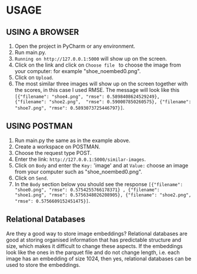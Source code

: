 # USAGE

## USING A BROWSER
1. Open the project in PyCharm or any environment.
2. Run main.py.
3. ```Running on http://127.0.0.1:5000``` will show up on the screen.
4. Click on the link and click on ```Choose file ``` to choose the image from your computer: for example 
"shoe_noembed0.png".
5. Click on ```Upload```.
6. The most similar three images will show up on the screen together with the scores, in this case I used RMSE. The 
message will look like this ```[{"filename": "shoe4.png", "rmse": 0.5898408624529249}, {"filename": "shoe2.png", 
"rmse": 0.590007850260575}, {"filename": "shoe7.png", "rmse": 0.5893073725446797}]```.

## USING POSTMAN
1. Run main.py the same as in the example above.
2. Create a workspace on POSTMAN.
3. Choose the request type POST.
4. Enter the link: ```http://127.0.0.1:5000/similar-images```.
5. Click on ```Body``` and enter the ```Key:``` 'image' and at ```Value:``` choose an image from your computer such as 
"shoe_noembed0.png".
6. Click on ```Send```.
7. In the ```Body``` section below you should see the response ```[{"filename": "shoe0.png", "rmse": 0.5754255766178371}
, {"filename": "shoe1.png", "rmse": 0.5756348026208905}, {"filename": "shoe2.png", "rmse": 0.5756609152451475}]```.


## Relational Databases
Are they a good way to store image embeddings? Relational databases are good at storing organised information that has 
predictable structure and size, which makes it difficult to change these aspects. If the embeddings look like the ones 
in the parquet file and do not change length, i.e. each image has an embedding of size 1024, then yes, relational databases can be 
used to store the embeddings.

